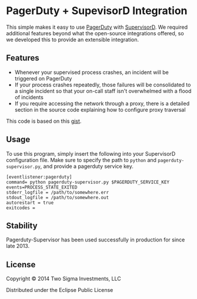 # PagerDuty + SupevisorD Integration

This simple makes it easy to use [PagerDuty](http://www.pagerduty.com/) with [SupervisorD](http://supervisord.org/). We required additional features beyond what the open-source integrations offered, so we developed this to provide an extensible integration.

## Features

- Whenever your supervised process crashes, an incident will be triggered on PagerDuty
- If your process crashes repeatedly, those failures will be consolidated to a single incident so that your on-call staff isn't overwhelmed with a flood of incidents
- If you require accessing the network through a proxy, there is a detailed section in the source code explaining how to configure proxy traversal

This code is based on this [gist](https://gist.github.com/reshefm/4996449).

## Usage

To use this program, simply insert the following into your SupervisorD configuration file. Make sure to specify the path to `python` and `pagerduty-supervisor.py`, and provide a pagerduty service key.

```
[eventlistener:pagerduty]
command= python pagerduty-supervisor.py $PAGERDUTY_SERVICE_KEY
events=PROCESS_STATE_EXITED
stderr_logfile = /path/to/somewhere.err
stdout_logfile = /path/to/somewhere.out
autorestart = true
exitcodes =
```

## Stability

Pagerduty-Supervisor has been used successfully in production for since late 2013.

## License

Copyright © 2014 Two Sigma Investments, LLC

Distributed under the Eclipse Public License
